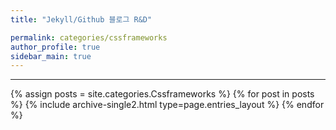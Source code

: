 ```yaml
---
title: "Jekyll/Github 블로그 R&D"

permalink: categories/cssframeworks
author_profile: true
sidebar_main: true
---
```


***

{% assign posts = site.categories.Cssframeworks %}
{% for post in posts %} {% include archive-single2.html type=page.entries_layout %} {% endfor %}